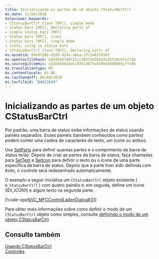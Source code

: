 ```yaml
---
title: Inicializando as partes de um objeto CStatusBarCtrl
ms.date: 11/04/2016
helpviewer_keywords:
- CStatusBarCtrl class [MFC], simple mode
- status bars [MFC], declaring parts of
- simple status bars [MFC]
- status bars [MFC], icons
- status bars [MFC], simple mode
- icons, using in status bars
- CStatusBarCtrl class [MFC], declaring parts of
ms.assetid: 60e8f285-d2d8-424a-a6ea-2fc548370303
ms.openlocfilehash: bd099a67d9f11cc3657a91b4141d3f18c6fa719d
ms.sourcegitcommit: c21b05042debc97d14875e019ee9d698691ffc0b
ms.translationtype: MT
ms.contentlocale: pt-BR
ms.lasthandoff: 06/09/2020
ms.locfileid: "84621649"
---
```

# <a name="initializing-the-parts-of-a-cstatusbarctrl-object"></a>Inicializando as partes de um objeto CStatusBarCtrl

Por padrão, uma barra de status exibe informações de status usando painéis separados. Esses painéis (também conhecidos como partes) podem conter uma cadeia de caracteres de texto, um ícone ou ambos.

Use [SetParts](reference/cstatusbarctrl-class.md#setparts) para definir quantas partes e o comprimento da barra de status terão. Depois de criar as partes da barra de status, faça chamadas para [SetText](reference/cstatusbarctrl-class.md#settext) e [SetIcon](reference/cstatusbarctrl-class.md#seticon) para definir o texto ou o ícone de uma parte específica da barra de status. Depois que a parte tiver sido definida com êxito, o controle será redesenhado automaticamente.

O exemplo a seguir inicializa um `CStatusBarCtrl` objeto existente ( `m_StatusBarCtrl` ) com quatro painéis e, em seguida, define um ícone (IDI_ICON1) e algum texto na segunda parte.

[!code-cpp[NVC_MFCControlLadenDialog#31](codesnippet/cpp/initializing-the-parts-of-a-cstatusbarctrl-object_1.cpp)]

Para obter mais informações sobre como definir o modo de um `CStatusBarCtrl` objeto como simples, consulte [definindo o modo de um objeto CStatusBarCtrl](setting-the-mode-of-a-cstatusbarctrl-object.md).

## <a name="see-also"></a>Consulte também

[Usando CStatusBarCtrl](using-cstatusbarctrl.md)<br/>
[Controles](controls-mfc.md)
